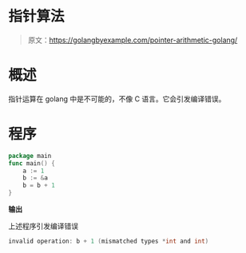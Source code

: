 # 指针算法

> 原文：<https://golangbyexample.com/pointer-arithmetic-golang/>

# **概述**

指针运算在 golang 中是不可能的，不像 C 语言。它会引发编译错误。

# **程序**

```go
package main
func main() {
    a := 1
    b := &a
    b = b + 1
}
```

**输出**

上述程序引发编译错误

```go
invalid operation: b + 1 (mismatched types *int and int)
```